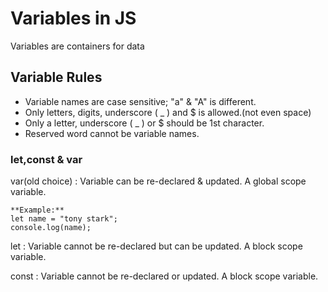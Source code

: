 # Variables in JS
Variables are containers for data


## Variable Rules 

* Variable names are case sensitive; "a" & "A" is different.
* Only letters, digits, underscore ( _ ) and $ is allowed.(not even space)
* Only a letter, underscore ( _ ) or $ should be 1st character.
* Reserved word cannot be variable names.

### let,const & var

var(old choice) : Variable can be re-declared & updated. A global scope variable.
```
**Example:** 
let name = "tony stark";
console.log(name);
```
let : Variable cannot be re-declared but can be updated. A block scope variable.


const : Variable cannot be re-declared or updated. A block scope variable.